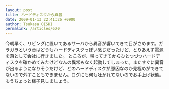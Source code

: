```yaml
---
layout: post
title: ハードディスクから異音
date: 2009-01-13 22:41:26 +0900
author: Tsukasa OISHI
permalink: /articles/670
---
```


今朝早く、リビングに置いてあるサーバから異音が響いてきて目がさめます。ガラガラという音はどうもハードディスクっぽい感じだったけど、とりあえず電源を落として会社に行きました。
ところが、帰ってきてからひとつづつハードディスクを確かめてみたけどなんの異常もなく起動してしまった。またすぐに異音が出るようになりそうだけど、どのハードディスクが原因なのか見極めができてないので外すこともできません。ログにも何も吐かれてないのでお手上げ状態。もうちょっと様子見しましょう。

